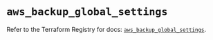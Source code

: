 # `aws_backup_global_settings`

Refer to the Terraform Registry for docs: [`aws_backup_global_settings`](https://registry.terraform.io/providers/hashicorp/aws/6.5.0/docs/resources/backup_global_settings).
